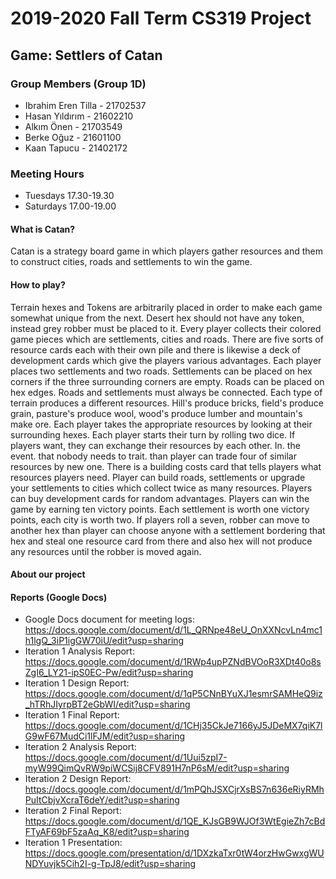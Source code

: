 # **2019-2020 Fall Term CS319 Project**
## **Game: Settlers of Catan**
### **Group Members (Group 1D)**
- Ibrahim Eren Tilla - 21702537
- Hasan Yıldırım - 21602210
- Alkım Önen - 21703549
- Berke Oğuz - 21601100
- Kaan Tapucu - 21402172
### **Meeting Hours**
- Tuesdays 17.30-19.30
- Saturdays 17.00-19.00



#### **What is Catan?**

Catan is a strategy board game in which players gather resources and them to construct cities, roads and settlements to win the game. 


#### **How to play?**

Terrain hexes and Tokens are arbitrarily placed in order to make each game somewhat unique from the next. Desert hex should not have any token, instead grey robber must be placed to it. Every player collects their colored game pieces which  are settlements, cities and roads. There are five sorts of resource cards each with their own pile and there is likewise a deck of development cards which give the players various advantages. Each player places two settlements and two roads. Settlements can be placed on hex corners if the three surrounding corners are empty.  Roads can be placed on hex edges. Roads and settlements must always be connected. Each type of terrain produces a different resources. Hill's produce bricks, field's produce grain, pasture's produce wool, wood's produce lumber and mountain's make ore. Each player takes the appropriate resources by looking at their surrounding hexes. Each player starts their turn by rolling two dice. If players want, they can exchange their resources by each other. In. the event. that nobody needs to trait. than player can trade four of similar resources by new one. There is a building costs card that tells players what resources players need. Player can build roads, settlements or upgrade your settlements to cities which collect twice as many resources. Players can buy development cards for random advantages. Players can win the game by earning ten victory points. Each settlement is worth one victory points, each city is  worth two. If players roll a seven, robber can move to another hex than player can choose anyone with a settlement bordering that hex  and steal one resource card from there and also hex will not produce any resources until the robber is moved again.

#### **About our project**

#### **Reports (Google Docs)**
- Google Docs document for meeting logs: https://docs.google.com/document/d/1L_QRNpe48eU_OnXXNcvLn4mc1h1lgQ_3iP1igGW70iU/edit?usp=sharing
- Iteration 1 Analysis Report: https://docs.google.com/document/d/1RWp4upPZNdBVOoR3XDt40o8sZgI6_LY21-ipS0EC-Pw/edit?usp=sharing
- Iteration 1 Design Report: https://docs.google.com/document/d/1qP5CNnBYuXJ1esmrSAMHeQ9iz_hTRhJIyrpBT2eGbWI/edit?usp=sharing
- Iteration 1 Final Report: https://docs.google.com/document/d/1CHj35CkJe7166yJ5JDeMX7qiK7lG9wF67MudCi1lFJM/edit?usp=sharing
- Iteration 2 Analysis Report: https://docs.google.com/document/d/1Uui5zpI7-myW99QimQvRW9piWCSij8CFV891H7nP6sM/edit?usp=sharing
- Iteration 2 Design Report: https://docs.google.com/document/d/1mPQhJSXCjrXsBS7n636eRiyRMhPuItCbjvXcraT6deY/edit?usp=sharing
- Iteration 2 Final Report: https://docs.google.com/document/d/1QE_KJsGB9WJOf3WtEgieZh7cBdFTyAF69bF5zaAq_K8/edit?usp=sharing
- Iteration 1 Presentation: https://docs.google.com/presentation/d/1DXzkaTxr0tW4orzHwGwxgWUNDYuvjk5Cih2I-g-TpJ8/edit?usp=sharing
